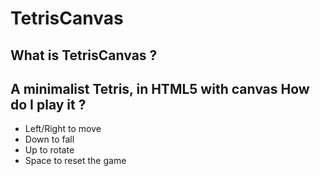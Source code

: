 TetrisCanvas
============
What is TetrisCanvas ?
----------------------
A minimalist Tetris, in HTML5 with canvas
How do I play it ?
------------------
* Left/Right to move
* Down to fall
* Up to rotate
* Space to reset the game
